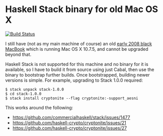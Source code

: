 # Haskell Stack binary for old Mac OS X

[![Build Status](https://travis-ci.org/FranklinChen/haskell-stack-for-old-mac-os-x.png)](https://travis-ci.org/FranklinChen/haskell-stack-for-old-mac-os-x)

I still have (not as my main machine of course) an old [early 2008 black MacBook](http://www.everymac.com/systems/apple/macbook/specs/macbook-core-2-duo-2.4-black-13-early-2008-penryn-specs.html) which is running Mac OS X 10.7.5, and cannot be upgraded beyond that.

Haskell Stack is not supported for this machine and no binary for it is available, so I have to build it from source using just Cabal, then use the binary to bootstrap further builds. Once bootstrapped, building newer versions is simple. For example, upgrading to Stack 1.0.0 required:

```console
$ stack unpack stack-1.0.0
$ cd stack-1.0.0
$ stack install cryptonite --flag cryptonite:-support_aesni
```

This works around the following:

- https://github.com/commercialhaskell/stack/issues/1477
- https://github.com/haskell-crypto/cryptonite/issues/21
- https://github.com/haskell-crypto/cryptonite/issues/27
